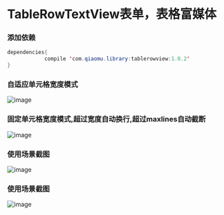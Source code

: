 
# TableRowTextView表单，表格富媒体
### 添加依赖
```java
dependencies{
            compile 'com.qiaomu.library:tablerowview:1.0.2'
}
```

### 自适应单元格宽度模式
![image](https://github.com/mrme2014/TableRowTextView/raw/master/images/1.png)


### 固定单元格宽度模式,超过宽度自动换行,超过maxlines自动截断
![image](https://github.com/mrme2014/TableRowTextView/raw/master/images/2.png)

### 使用场景截图
![image](https://github.com/mrme2014/TableRowTextView/raw/master/images/3.png)

### 使用场景截图
![image](https://github.com/mrme2014/TableRowTextView/raw/master/images/4.png)
